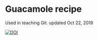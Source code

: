 # Guacamole recipe

Used in teaching Git.
updated Oct 22, 2019

<a href="https://sandbox.zenodo.org/badge/latestdoi/216808326"><img src="https://sandbox.zenodo.org/badge/216808326.svg" alt="DOI"></a>
